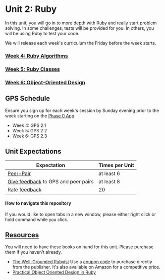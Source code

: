 # Unit 2: Ruby

In this unit, you will go in to more depth with Ruby and really start problem solving. In some challenges, tests will be provided for you. In others, you will be using Ruby to test your code.

We will release each week's curriculum the Friday before the week starts.

### [Week 4: Ruby Algorithms](week-4/README.md)
### [Week 5: Ruby Classes](week-5/README.md)
### [Week 6: Object-Oriented Design](week-6/README.md)

## GPS Schedule
Ensure you sign up for each week's session by Sunday evening prior to the week starting on the [Phase 0 App](https://phase0.devbootcamp.com)

 - Week 4: GPS 2.1
 - Week 5: GPS 2.2
 - Week 6: GPS 2.3

## Unit Expectations

Expectation | Times per Unit |
------------|----------|
[Peer-Pair](https://github.com/Devbootcamp/phase-0-handbook/blob/master/peer-pairing-sessions.md) | at least 6
[Give feedback](https://socrates.devbootcamp.com/feedback/new) to GPS and peer pairs | at least 8
Rate [feedback](https://socrates.devbootcamp.com/feedback) | 20

#### How to navigate this repository
If you would like to open tabs in a new window, please either right click or hold command while you click.

## [Resources](https://github.com/Devbootcamp/phase-0-handbook/blob/master/resources.md)
You will need to have these books on hand for this unit. Please purchase them if you haven't already.
- [The Well-Grounded Rubyist](http://www.manning.com/black3/) Use a [coupon code](https://github.com/Devbootcamp/phase-0-unit-1/blob/master/week-3/11-BONUS-challenges/Well-Grounded-Rubyist.md) to purchase directly from the publisher. It's also available on Amazon for a competitive price.
- [Practical Object Oriented Design in Ruby](http://www.poodr.com/)
